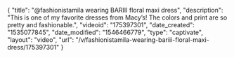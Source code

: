 {
    "title": "@fashionistamila wearing BARIII floral maxi dress",
    "description": "This is one of my favorite dresses from Macy’s! The colors and print are so pretty and fashionable.",
    "videoid": "175397301",
    "date_created": "1535077845",
    "date_modified": "1546466779",
    "type": "captivate",
    "layout": "video",
    "url": "\/v\/fashionistamila-wearing-bariii-floral-maxi-dress\/175397301"
}